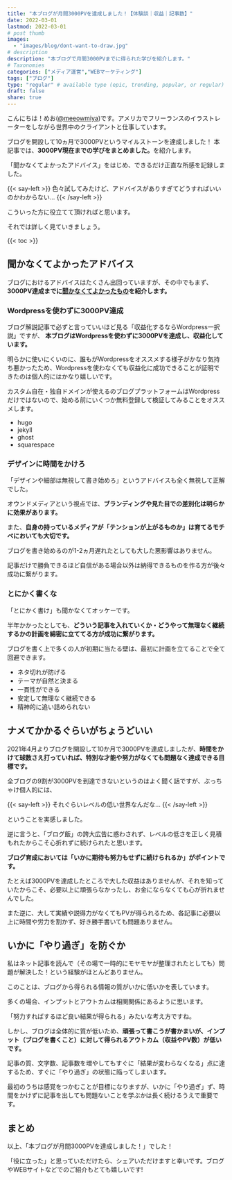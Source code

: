 ```yaml
---
title: "本ブログが月間3000PVを達成しました！【体験談｜収益｜記事数】"
date: 2022-03-01
lastmod: 2022-03-01
# post thumb
images:
  - "images/blog/dont-want-to-draw.jpg"
# description
description: "本ブログで月間3000PVまでに得られた学びを紹介します。"
# Taxonomies
categories: ["メディア運営","WEBマーケティング"]
tags: ["ブログ"]
type: "regular" # available type (epic, trending, popular, or regular)
draft: false
share: true
---
```

こんにちは！めお(<u><a href="https://twitter.com/meeowmiya" target="_blank">@meeowmiya</a></u>)です。アメリカでフリーランスのイラストレーターをしながら世界中のクライアントと仕事しています。

ブログを開設して10ヵ月で3000PVというマイルストーンを達成しました！
本記事では、<span class="keiko-red">**3000PV現在までの学びをまとめました。**</span>を紹介します。

「聞かなくてよかったアドバイス」をはじめ、できるだけ正直な所感を記録しました。

{{< say-left >}}
色々試してみたけど、アドバイスがありすぎてどうすればいいのかわからない...
{{< /say-left >}}

こういった方に役立てて頂ければと思います。

それでは詳しく見ていきましょう。

{{< toc >}}

## 聞かなくてよかったアドバイス

ブログにおけるアドバイスはたくさん出回っていますが、その中でもまず、<span class="keiko-red">**3000PV達成までに<u>聞かなくてよかったもの</u>を紹介します。**</span>

### Wordpressを使わずに3000PV達成

ブログ解説記事で必ずと言っていいほど見る「収益化するならWordpress一択説」ですが、
<span class="keiko-red">**本ブログはWordpressを使わずに3000PVを達成し、収益化しています。**</span>

明らかに使いにくいのに、誰もがWordpressをオススメする様子がかなり気持ち悪かったため、Wordpressを使わなくても収益化に成功できることが証明できたのは個人的にはかなり嬉しいです。

カスタム自在・独自ドメインが使えるのブログプラットフォームはWordpressだけではないので、始める前にいくつか無料登録して検証してみることをオススメします。

* hugo
* jekyll
* ghost
* squarespace


### デザインに時間をかけろ
「デザインや細部は無視して書き始めろ」というアドバイスも全く無視して正解でした。

オウンドメディアという視点では、<span class="keiko-red">**ブランディングや見た目での差別化は明らかに効果があります。**</span>

また、<span class="keiko-red">**自身の持っているメディアが「テンションが上がるものか」は育てるモチベにおいても大切です。**</span>

ブログを書き始めるのが1-2ヵ月遅れたとしても大した悪影響はありません。

記事だけで勝負できるほど自信がある場合以外は納得できるものを作る方が後々成功に繋がります。

### とにかく書くな
「とにかく書け」も聞かなくてオッケーです。

半年かかったとしても、<span class="keiko-red">**どういう記事を入れていくか・どうやって無理なく継続するかの計画を綿密に立ててる方が成功に繋がります。**</span>

ブログを書く上で多くの人が初期に当たる壁は、最初に計画を立てることで全て回避できます。

* ネタ切れが防げる
* テーマが自然と決まる
* 一貫性ができる
* 安定して無理なく継続できる
* 精神的に追い詰められない

## ナメてかかるぐらいがちょうどいい
2021年4月よりブログを開設して10か月で3000PVを達成しましたが、<span class="keiko-red">**時間をかけて球数さえ打っていれば、特別な才能や努力がなくても問題なく達成できる目標です。**</span>

全ブログの9割が3000PVを到達できないというのはよく聞く話ですが、ぶっちゃけ個人的には、

{{< say-left >}}
それぐらいレベルの低い世界なんだな...
{{< /say-left >}}

ということを実感しました。

逆に言うと、「ブログ飯」の誇大広告に惑わされず、レベルの低さを正しく見積もれたからこそ心折れずに続けられたと思います。

<span class="keiko-red">**ブログ育成においては「いかに期待も努力もせずに続けられるか」がポイントです。**</span>

たとえば3000PVを達成したところで大した収益はありませんが、それを知っていたからこそ、必要以上に頑張らなかったし、お金にならなくても心が折れませんでした。

また逆に、大して実績や説得力がなくてもPVが得られるため、各記事に必要以上に時間や労力を割かず、好き勝手書いても問題ありません。

## いかに「やり過ぎ」を防ぐか
私はネット記事を読んで（その場で一時的にモヤモヤが整理されたとしても）問題が解決した！という経験がほとんどありません。

このことは、ブログから得られる情報の質がいかに低いかを表しています。

多くの場合、インプットとアウトカムは相関関係にあるように思います。

「努力すればするほど良い結果が得られる」みたいな考え方ですね。

しかし、ブログは全体的に質が低いため、<span class="keiko-red">**頑張って書こうが書かまいが、インプット（ブログを書くこと）に対して得られるアウトカム（収益やPV数）が低いです。**</span>

記事の質、文字数、記事数を増やしてもすぐに「結果が変わらなくなる」点に達するため、すぐに「やり過ぎ」の状態に陥ってしまいます。

最初のうちは感覚をつかむことが目標になりますが、いかに「やり過ぎ」ず、時間をかけずに記事を出しても問題ないことを学ぶかは長く続けるうえで重要です。

## まとめ
以上、「本ブログが月間3000PVを達成しました！」でした！

「役に立った」と思っていただけたら、シェアいただけますと幸いです。ブログやWEBサイトなどでのご紹介もとても嬉しいです!
